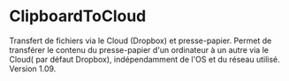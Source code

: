 # ClipboardToCloud
Transfert de fichiers via le Cloud (Dropbox) et presse-papier.
Permet de transférer le contenu du presse-papier d'un ordinateur à un autre via le Cloud( par défaut Dropbox), indépendamment de l'OS et du réseau utilisé.
Version 1.09.

